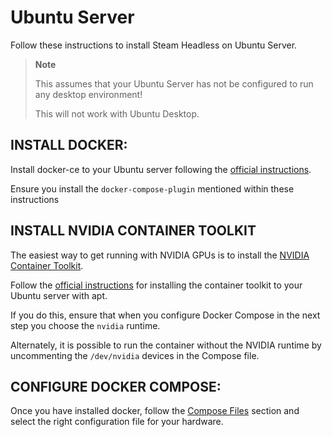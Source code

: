 # Ubuntu Server

Follow these instructions to install Steam Headless on Ubuntu Server.

> __Note__
>
> This assumes that your Ubuntu Server has not be configured to run any desktop environment!
> 
> This will not work with Ubuntu Desktop.


## INSTALL DOCKER:

Install docker-ce to your Ubuntu server following the [official instructions](https://docs.docker.com/engine/install/ubuntu/).

Ensure you install the `docker-compose-plugin` mentioned within these instructions


## INSTALL NVIDIA CONTAINER TOOLKIT

The easiest way to get running with NVIDIA GPUs is to install the [NVIDIA Container Toolkit](https://github.com/NVIDIA/nvidia-container-toolkit?tab=readme-ov-file).

Follow the [official instructions](https://docs.nvidia.com/datacenter/cloud-native/container-toolkit/latest/install-guide.html#installing-with-apt) for installing the container toolkit to your Ubuntu server with apt.

If you do this, ensure that when you configure Docker Compose in the next step you choose the `nvidia` runtime.

Alternately, it is possible to run the container without the NVIDIA runtime by uncommenting the `/dev/nvidia` devices in the Compose file.


## CONFIGURE DOCKER COMPOSE:

Once you have installed docker, follow the [Compose Files](./docker-compose.md) section and select the right configuration file for your hardware.

